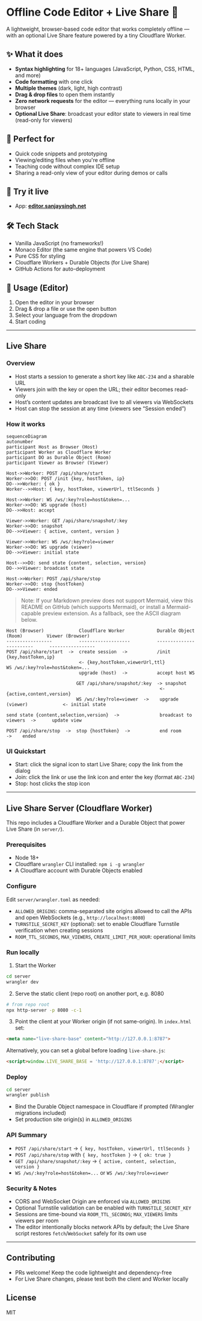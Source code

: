 # Offline Code Editor + Live Share 🚀

A lightweight, browser-based code editor that works completely offline — with an optional Live Share feature powered by a tiny Cloudflare Worker.

## ✨ What it does

- **Syntax highlighting** for 18+ languages (JavaScript, Python, CSS, HTML, and more)
- **Code formatting** with one click
- **Multiple themes** (dark, light, high contrast)
- **Drag & drop files** to open them instantly
- **Zero network requests** for the editor — everything runs locally in your browser
- **Optional Live Share**: broadcast your editor state to viewers in real time (read-only for viewers)

## 🎯 Perfect for

- Quick code snippets and prototyping
- Viewing/editing files when you're offline
- Teaching code without complex IDE setup
- Sharing a read-only view of your editor during demos or calls

## 🚀 Try it live

- App: **[editor.sanjaysingh.net](https://editor.sanjaysingh.net)**

## 🛠️ Tech Stack

- Vanilla JavaScript (no frameworks!)
- Monaco Editor (the same engine that powers VS Code)
- Pure CSS for styling
- Cloudflare Workers + Durable Objects (for Live Share)
- GitHub Actions for auto-deployment

## 📝 Usage (Editor)

1. Open the editor in your browser
2. Drag & drop a file or use the open button
3. Select your language from the dropdown
4. Start coding

---

## Live Share

### Overview
- Host starts a session to generate a short key like `ABC-234` and a sharable URL
- Viewers join with the key or open the URL; their editor becomes read-only
- Host’s content updates are broadcast live to all viewers via WebSockets
- Host can stop the session at any time (viewers see “Session ended”)

### How it works
```mermaid
sequenceDiagram
autonumber
participant Host as Browser (Host)
participant Worker as Cloudflare Worker
participant DO as Durable Object (Room)
participant Viewer as Browser (Viewer)

Host->>Worker: POST /api/share/start
Worker->>DO: POST /init {key, hostToken, ip}
DO-->>Worker: { ok }
Worker-->>Host: { key, hostToken, viewerUrl, ttlSeconds }

Host->>Worker: WS /ws/:key?role=host&token=...
Worker->>DO: WS upgrade (host)
DO-->>Host: accept

Viewer->>Worker: GET /api/share/snapshot/:key
Worker->>DO: snapshot
DO-->>Viewer: { active, content, version }

Viewer->>Worker: WS /ws/:key?role=viewer
Worker->>DO: WS upgrade (viewer)
DO-->>Viewer: initial state

Host-->>DO: send state {content, selection, version}
DO-->>Viewer: broadcast state

Host->>Worker: POST /api/share/stop
Worker->>DO: stop {hostToken}
DO-->>Viewer: ended
```

> Note: If your Markdown preview does not support Mermaid, view this README on GitHub (which supports Mermaid), or install a Mermaid-capable preview extension. As a fallback, see the ASCII diagram below.

```text
Host (Browser)             Cloudflare Worker            Durable Object (Room)         Viewer (Browser)
-----------------          -------------------          ------------------------      -----------------
POST /api/share/start  ->  create session  ->           /init {key,hostToken,ip}
                           <- {key,hostToken,viewerUrl,ttl}
WS /ws/:key?role=host&token=...
                           upgrade (host)  ->           accept host WS

                          GET /api/share/snapshot/:key  -> snapshot
                                                         <- {active,content,version}
                          WS /ws/:key?role=viewer  ->    upgrade (viewer)             <- initial state

send state {content,selection,version}  ->               broadcast to viewers  ->      update view

POST /api/share/stop  ->  stop {hostToken}  ->           end room                ->    ended
```

### UI Quickstart
- Start: click the signal icon to start Live Share; copy the link from the dialog
- Join: click the link or use the link icon and enter the key (format `ABC-234`)
- Stop: host clicks the stop icon

---

## Live Share Server (Cloudflare Worker)

This repo includes a Cloudflare Worker and a Durable Object that power Live Share (in `server/`).

### Prerequisites
- Node 18+
- Cloudflare `wrangler` CLI installed: `npm i -g wrangler`
- A Cloudflare account with Durable Objects enabled

### Configure
Edit `server/wrangler.toml` as needed:
- `ALLOWED_ORIGINS`: comma-separated site origins allowed to call the APIs and open WebSockets (e.g., `http://localhost:8080`)
- `TURNSTILE_SECRET_KEY` (optional): set to enable Cloudflare Turnstile verification when creating sessions
- `ROOM_TTL_SECONDS`, `MAX_VIEWERS`, `CREATE_LIMIT_PER_HOUR`: operational limits

### Run locally
1) Start the Worker

```sh
cd server
wrangler dev
```

2) Serve the static client (repo root) on another port, e.g. 8080

```sh
# from repo root
npx http-server -p 8080 -c-1
```

3) Point the client at your Worker origin (if not same-origin). In `index.html` set:

```html
<meta name="live-share-base" content="http://127.0.0.1:8787">
```

Alternatively, you can set a global before loading `live-share.js`:

```html
<script>window.LIVE_SHARE_BASE = 'http://127.0.0.1:8787';</script>
```

### Deploy
```sh
cd server
wrangler publish
```
- Bind the Durable Object namespace in Cloudflare if prompted (Wrangler migrations included)
- Set production site origin(s) in `ALLOWED_ORIGINS`

### API Summary
- `POST /api/share/start` → `{ key, hostToken, viewerUrl, ttlSeconds }`
- `POST /api/share/stop` with `{ key, hostToken }` → `{ ok: true }`
- `GET /api/share/snapshot/:key` → `{ active, content, selection, version }`
- `WS /ws/:key?role=host&token=...` or `WS /ws/:key?role=viewer`

### Security & Notes
- CORS and WebSocket Origin are enforced via `ALLOWED_ORIGINS`
- Optional Turnstile validation can be enabled with `TURNSTILE_SECRET_KEY`
- Sessions are time-bound via `ROOM_TTL_SECONDS`; `MAX_VIEWERS` limits viewers per room
- The editor intentionally blocks network APIs by default; the Live Share script restores `fetch`/`WebSocket` safely for its own use

---

## Contributing
- PRs welcome! Keep the code lightweight and dependency-free
- For Live Share changes, please test both the client and Worker locally

## License
MIT

